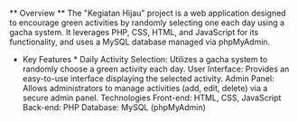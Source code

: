 ** Overview **
The "Kegiatan Hijau" project is a web application designed to encourage green activities by randomly selecting one each day using a gacha system. It leverages PHP, CSS, HTML, and JavaScript for its functionality, and uses a MySQL database managed via phpMyAdmin.

* Key Features *
Daily Activity Selection: Utilizes a gacha system to randomly choose a green activity each day.
User Interface: Provides an easy-to-use interface displaying the selected activity.
Admin Panel: Allows administrators to manage activities (add, edit, delete) via a secure admin panel.
Technologies
Front-end: HTML, CSS, JavaScript
Back-end: PHP
Database: MySQL (phpMyAdmin)
